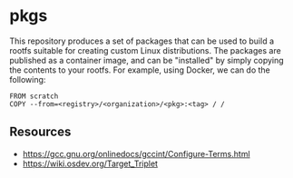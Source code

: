 # pkgs

This repository produces a set of packages that can be used to build a rootfs suitable for creating custom Linux distributions.
The packages are published as a container image, and can be "installed" by simply copying the contents to your rootfs.
For example, using Docker, we can do the following:

```docker
FROM scratch
COPY --from=<registry>/<organization>/<pkg>:<tag> / /
```

## Resources

- https://gcc.gnu.org/onlinedocs/gccint/Configure-Terms.html
- https://wiki.osdev.org/Target_Triplet
